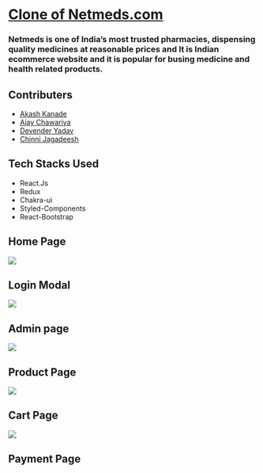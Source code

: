 
<a href="https://63805784cb23923f2af8acf5--peppy-fenglisu-7c9d93.netlify.app/"><h1>Clone of Netmeds.com</h1><a>
<h3>Netmeds is one of India’s most trusted pharmacies, dispensing quality medicines at reasonable prices and It is Indian ecommerce website and it is popular for busing medicine and health related products.</h3>
    
<h2>Contributers</h2>
<ul>
<a href="https://www.linkedin.com/in/akash-kanade-59ab8218b/">
<li>Akash Kanade</li>
</a>
<a href="https://linkedin.com/in/ajay%20chawariya/">
<li>Ajay Chawariya</li>
</a><a href="https://www.linkedin.com/in/devender0014/">
<li>Devender Yadav</li>
</a><a href="https://www.linkedin.com/in/chinni-jagadeesh-663090228/">
<li>Chinni Jagadeesh</li>
</a>
</ul>
<h2>Tech Stacks Used </h2>
<ul>
<li>React.Js
</li><li>Redux</li><li>Chakra-ui</li><li>Styled-Components</li>
<li>React-Bootstrap</li>
    
</ul>
<h2>Home Page</h2>
<img src="https://i-converter.com/temp/230116-1673889949-223.196.192.175-png-jpg/i-converter_com.jpg"/>
<h2>Login Modal</h2>
<img src="https://i-converter.com/temp/230116-1673890457-157.47.48.61-png-jpg/i-converter_com.jpg" />
<h2>Admin page</h2>
<img src="https://i-converter.com/temp/230116-1673890959-157.47.48.61-png-jpeg/i-converter_com.jpeg"/>
<br/>
<h2>Product Page</h2>
<img src="https://i-converter.com/temp/230116-1673890457-157.47.48.61-png-jpg/i-converter_com.jpg"/>
<h2>Cart Page</h2>
<img src="https://i-converter.com/temp/230116-1673890457-157.47.48.61-png-jpg/i-converter_com.jpg"/>
<h2>Payment Page</h2>
